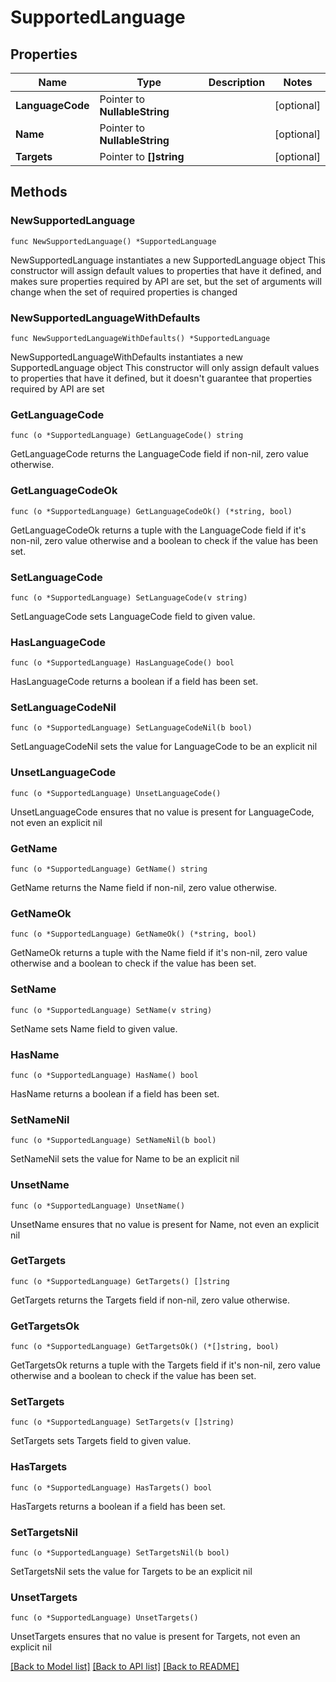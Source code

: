 # SupportedLanguage

## Properties

Name | Type | Description | Notes
------------ | ------------- | ------------- | -------------
**LanguageCode** | Pointer to **NullableString** |  | [optional] 
**Name** | Pointer to **NullableString** |  | [optional] 
**Targets** | Pointer to **[]string** |  | [optional] 

## Methods

### NewSupportedLanguage

`func NewSupportedLanguage() *SupportedLanguage`

NewSupportedLanguage instantiates a new SupportedLanguage object
This constructor will assign default values to properties that have it defined,
and makes sure properties required by API are set, but the set of arguments
will change when the set of required properties is changed

### NewSupportedLanguageWithDefaults

`func NewSupportedLanguageWithDefaults() *SupportedLanguage`

NewSupportedLanguageWithDefaults instantiates a new SupportedLanguage object
This constructor will only assign default values to properties that have it defined,
but it doesn't guarantee that properties required by API are set

### GetLanguageCode

`func (o *SupportedLanguage) GetLanguageCode() string`

GetLanguageCode returns the LanguageCode field if non-nil, zero value otherwise.

### GetLanguageCodeOk

`func (o *SupportedLanguage) GetLanguageCodeOk() (*string, bool)`

GetLanguageCodeOk returns a tuple with the LanguageCode field if it's non-nil, zero value otherwise
and a boolean to check if the value has been set.

### SetLanguageCode

`func (o *SupportedLanguage) SetLanguageCode(v string)`

SetLanguageCode sets LanguageCode field to given value.

### HasLanguageCode

`func (o *SupportedLanguage) HasLanguageCode() bool`

HasLanguageCode returns a boolean if a field has been set.

### SetLanguageCodeNil

`func (o *SupportedLanguage) SetLanguageCodeNil(b bool)`

 SetLanguageCodeNil sets the value for LanguageCode to be an explicit nil

### UnsetLanguageCode
`func (o *SupportedLanguage) UnsetLanguageCode()`

UnsetLanguageCode ensures that no value is present for LanguageCode, not even an explicit nil
### GetName

`func (o *SupportedLanguage) GetName() string`

GetName returns the Name field if non-nil, zero value otherwise.

### GetNameOk

`func (o *SupportedLanguage) GetNameOk() (*string, bool)`

GetNameOk returns a tuple with the Name field if it's non-nil, zero value otherwise
and a boolean to check if the value has been set.

### SetName

`func (o *SupportedLanguage) SetName(v string)`

SetName sets Name field to given value.

### HasName

`func (o *SupportedLanguage) HasName() bool`

HasName returns a boolean if a field has been set.

### SetNameNil

`func (o *SupportedLanguage) SetNameNil(b bool)`

 SetNameNil sets the value for Name to be an explicit nil

### UnsetName
`func (o *SupportedLanguage) UnsetName()`

UnsetName ensures that no value is present for Name, not even an explicit nil
### GetTargets

`func (o *SupportedLanguage) GetTargets() []string`

GetTargets returns the Targets field if non-nil, zero value otherwise.

### GetTargetsOk

`func (o *SupportedLanguage) GetTargetsOk() (*[]string, bool)`

GetTargetsOk returns a tuple with the Targets field if it's non-nil, zero value otherwise
and a boolean to check if the value has been set.

### SetTargets

`func (o *SupportedLanguage) SetTargets(v []string)`

SetTargets sets Targets field to given value.

### HasTargets

`func (o *SupportedLanguage) HasTargets() bool`

HasTargets returns a boolean if a field has been set.

### SetTargetsNil

`func (o *SupportedLanguage) SetTargetsNil(b bool)`

 SetTargetsNil sets the value for Targets to be an explicit nil

### UnsetTargets
`func (o *SupportedLanguage) UnsetTargets()`

UnsetTargets ensures that no value is present for Targets, not even an explicit nil

[[Back to Model list]](../README.md#documentation-for-models) [[Back to API list]](../README.md#documentation-for-api-endpoints) [[Back to README]](../README.md)


